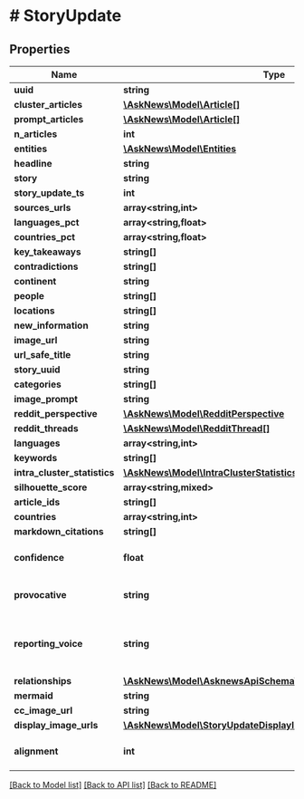 # # StoryUpdate

## Properties

Name | Type | Description | Notes
------------ | ------------- | ------------- | -------------
**uuid** | **string** |  |
**cluster_articles** | [**\AskNews\Model\Article[]**](Article.md) |  |
**prompt_articles** | [**\AskNews\Model\Article[]**](Article.md) |  |
**n_articles** | **int** |  |
**entities** | [**\AskNews\Model\Entities**](Entities.md) |  |
**headline** | **string** |  |
**story** | **string** |  |
**story_update_ts** | **int** |  |
**sources_urls** | **array<string,int>** |  |
**languages_pct** | **array<string,float>** |  |
**countries_pct** | **array<string,float>** |  |
**key_takeaways** | **string[]** |  |
**contradictions** | **string[]** |  |
**continent** | **string** |  |
**people** | **string[]** |  |
**locations** | **string[]** |  |
**new_information** | **string** |  |
**image_url** | **string** |  |
**url_safe_title** | **string** |  |
**story_uuid** | **string** |  |
**categories** | **string[]** |  |
**image_prompt** | **string** |  |
**reddit_perspective** | [**\AskNews\Model\RedditPerspective**](RedditPerspective.md) |  |
**reddit_threads** | [**\AskNews\Model\RedditThread[]**](RedditThread.md) |  |
**languages** | **array<string,int>** |  |
**keywords** | **string[]** |  |
**intra_cluster_statistics** | [**\AskNews\Model\IntraClusterStatistics**](IntraClusterStatistics.md) |  |
**silhouette_score** | **array<string,mixed>** |  |
**article_ids** | **string[]** |  |
**countries** | **array<string,int>** |  |
**markdown_citations** | **string[]** |  |
**confidence** | **float** |  | [optional] [default to 0.0]
**provocative** | **string** |  | [optional] [default to 'unknown']
**reporting_voice** | **string** |  | [optional] [default to 'Reporting voice unknown.']
**relationships** | [**\AskNews\Model\AsknewsApiSchemaV1StoriesGraphRelationships**](AsknewsApiSchemaV1StoriesGraphRelationships.md) |  |
**mermaid** | **string** |  |
**cc_image_url** | **string** |  |
**display_image_urls** | [**\AskNews\Model\StoryUpdateDisplayImageUrlsInner[]**](StoryUpdateDisplayImageUrlsInner.md) |  |
**alignment** | **int** |  | [optional] [default to 0]

[[Back to Model list]](../../README.md#models) [[Back to API list]](../../README.md#endpoints) [[Back to README]](../../README.md)
